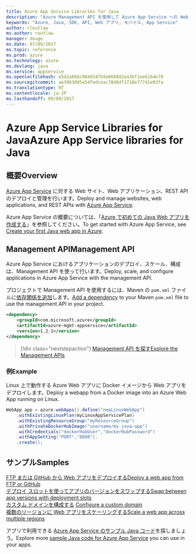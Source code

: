 ```yaml
---
title: Azure App Service Libraries for Java
description: "Azure Management API を使用して Azure App Service への Web アプリのデプロイを自動化します。"
keywords: "Azure, Java, SDK, API, Web アプリ, モバイル, App Service"
author: rloutlaw
ms.author: routlaw
manager: douge
ms.date: 07/09/2017
ms.topic: reference
ms.prod: azure
ms.technology: azure
ms.devlang: java
ms.service: appservice
ms.openlocfilehash: e5d2a66dc984d34fb9a6668d2ea3bf1ee6164e70
ms.sourcegitcommit: ae39830d5a54fedceac78d8df1718e77741e03fa
ms.translationtype: HT
ms.contentlocale: ja-JP
ms.lasthandoff: 09/09/2017
---
```

# <a name="azure-app-service-libraries-for-java"></a><span data-ttu-id="c9d13-104">Azure App Service Libraries for Java</span><span class="sxs-lookup"><span data-stu-id="c9d13-104">Azure App Service libraries for Java</span></span>

## <a name="overview"></a><span data-ttu-id="c9d13-105">概要</span><span class="sxs-lookup"><span data-stu-id="c9d13-105">Overview</span></span>

<span data-ttu-id="c9d13-106">[Azure App Service](/azure/app-service) に対する Web サイト、Web アプリケーション、REST API のデプロイと管理を行います。</span><span class="sxs-lookup"><span data-stu-id="c9d13-106">Deploy and manage websites, web applications, and REST APIs with [Azure App Service](/azure/app-service).</span></span>

<span data-ttu-id="c9d13-107">Azure App Service の概要については、「[Azure で初めての Java Web アプリを作成する](/azure/app-service-web/app-service-web-get-started-java)」を参照してください。</span><span class="sxs-lookup"><span data-stu-id="c9d13-107">To get started with Azure App Service, see [Create your first Java web app in Azure](/azure/app-service-web/app-service-web-get-started-java).</span></span>

## <a name="management-api"></a><span data-ttu-id="c9d13-108">Management API</span><span class="sxs-lookup"><span data-stu-id="c9d13-108">Management API</span></span>

<span data-ttu-id="c9d13-109">Azure App Service におけるアプリケーションのデプロイ、スケール、構成は、Management API を使って行います。</span><span class="sxs-lookup"><span data-stu-id="c9d13-109">Deploy, scale, and configure applications in Azure App Service with the management API.</span></span>

<span data-ttu-id="c9d13-110">プロジェクトで Management API を使用するには、Maven の `pom.xml` ファイルに[依存関係を追加](https://maven.apache.org/guides/getting-started/index.html#How_do_I_use_external_dependencies)します。</span><span class="sxs-lookup"><span data-stu-id="c9d13-110">[Add a dependency](https://maven.apache.org/guides/getting-started/index.html#How_do_I_use_external_dependencies) to your Maven `pom.xml` file to use the management API in your project.</span></span>

```XML
<dependency>
    <groupId>com.microsoft.azure</groupId>
    <artifactId>azure-mgmt-appservice</artifactId>
    <version>1.2.1</version>
</dependency>
```   

> [!div class="nextstepaction"]
> [<span data-ttu-id="c9d13-111">Management API を探す</span><span class="sxs-lookup"><span data-stu-id="c9d13-111">Explore the Management APIs</span></span>](/java/api/overview/azure)

### <a name="example"></a><span data-ttu-id="c9d13-112">例</span><span class="sxs-lookup"><span data-stu-id="c9d13-112">Example</span></span>

<span data-ttu-id="c9d13-113">Linux 上で動作する Azure Web アプリに Docker イメージから Web アプリをデプロイします。</span><span class="sxs-lookup"><span data-stu-id="c9d13-113">Deploy a webapp from a Docker image into an Azure Web App running on Linux.</span></span>

```java
WebApp app = azure.webApps().define("newLinuxWebApp")
    .withExistingLinuxPlan(myLinuxAppServicePlan)
    .withExistingResourceGroup("myResourceGroup")
    .withPrivateDockerHubImage("username/my-java-app")
    .withCredentials("dockerHubUser","dockerHubPassword")
    .withAppSetting("PORT","8080").
    .create();
```

## <a name="samples"></a><span data-ttu-id="c9d13-114">サンプル</span><span class="sxs-lookup"><span data-stu-id="c9d13-114">Samples</span></span>

<span data-ttu-id="c9d13-115">[FTP または GitHub から Web アプリをデプロイする][1]</span><span class="sxs-lookup"><span data-stu-id="c9d13-115">[Deploy a web app from FTP or GitHub][1]</span></span>  
<span data-ttu-id="c9d13-116">[デプロイ スロットを使ってアプリのバージョンをスワップする][2]</span><span class="sxs-lookup"><span data-stu-id="c9d13-116">[Swap between app versions with deployment slots][2]</span></span>  
<span data-ttu-id="c9d13-117">[カスタム ドメインを構成する][3] </span><span class="sxs-lookup"><span data-stu-id="c9d13-117">[Configure a custom domain][3] </span></span>  
<span data-ttu-id="c9d13-118">[複数のリージョンに Web アプリをスケーリングする][4]</span><span class="sxs-lookup"><span data-stu-id="c9d13-118">[Scale a web app across multiple regions][4]</span></span>   

<span data-ttu-id="c9d13-119">アプリで利用できる [Azure App Service のサンプル Java コード](https://azure.microsoft.com/resources/samples/?platform=java&term=appservice)を探しましょう。</span><span class="sxs-lookup"><span data-stu-id="c9d13-119">Explore more [sample Java code for Azure App Service](https://azure.microsoft.com/resources/samples/?platform=java&term=appservice) you can use in your apps.</span></span>

[1]: ../docs-ref-conceptual/java-sdk-configure-webapp-sources.md
[2]: https://azure.microsoft.com/resources/samples/app-service-java-manage-staging-and-production-slots-for-web-apps/
[3]: https://azure.microsoft.com/resources/samples/app-service-java-manage-web-apps-with-custom-domains/
[4]: https://azure.microsoft.com/resources/samples/app-service-java-scale-web-apps-on-linux/

